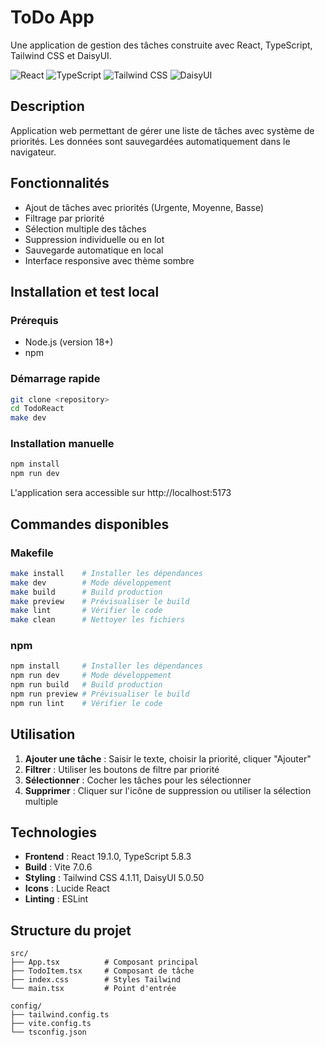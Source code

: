 # ToDo App

Une application de gestion des tâches construite avec React, TypeScript, Tailwind CSS et DaisyUI.

![React](https://img.shields.io/badge/React-19.1.0-blue.svg)
![TypeScript](https://img.shields.io/badge/TypeScript-5.8.3-blue.svg)
![Tailwind CSS](https://img.shields.io/badge/Tailwind%20CSS-4.1.11-blue.svg)
![DaisyUI](https://img.shields.io/badge/DaisyUI-5.0.50-green.svg)

## Description

Application web permettant de gérer une liste de tâches avec système de priorités. Les données sont sauvegardées automatiquement dans le navigateur.

## Fonctionnalités

- Ajout de tâches avec priorités (Urgente, Moyenne, Basse)
- Filtrage par priorité
- Sélection multiple des tâches
- Suppression individuelle ou en lot
- Sauvegarde automatique en local
- Interface responsive avec thème sombre

## Installation et test local

### Prérequis
- Node.js (version 18+)
- npm

### Démarrage rapide
```bash
git clone <repository>
cd TodoReact
make dev
```

### Installation manuelle
```bash
npm install
npm run dev
```

L'application sera accessible sur http://localhost:5173

## Commandes disponibles

### Makefile
```bash
make install    # Installer les dépendances
make dev        # Mode développement
make build      # Build production
make preview    # Prévisualiser le build
make lint       # Vérifier le code
make clean      # Nettoyer les fichiers
```

### npm
```bash
npm install     # Installer les dépendances
npm run dev     # Mode développement
npm run build   # Build production
npm run preview # Prévisualiser le build
npm run lint    # Vérifier le code
```

## Utilisation

1. **Ajouter une tâche** : Saisir le texte, choisir la priorité, cliquer "Ajouter"
2. **Filtrer** : Utiliser les boutons de filtre par priorité
3. **Sélectionner** : Cocher les tâches pour les sélectionner
4. **Supprimer** : Cliquer sur l'icône de suppression ou utiliser la sélection multiple

## Technologies

- **Frontend** : React 19.1.0, TypeScript 5.8.3
- **Build** : Vite 7.0.6
- **Styling** : Tailwind CSS 4.1.11, DaisyUI 5.0.50
- **Icons** : Lucide React
- **Linting** : ESLint

## Structure du projet

```
src/
├── App.tsx          # Composant principal
├── TodoItem.tsx     # Composant de tâche
├── index.css        # Styles Tailwind
└── main.tsx         # Point d'entrée

config/
├── tailwind.config.ts
├── vite.config.ts
└── tsconfig.json
```
